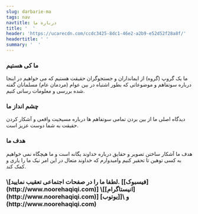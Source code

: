 ```yaml
---
slug: darbarie-ma
tags: nav
navtitle: درباره ما
title: '  '
header: 'https://ucarecdn.com/ccdc3425-8dc1-46e2-a2b9-e52d52f28a8f/'
headertitle: ' '
summary: '  '
---
```

<h3 class="farsi" >ما کی هستیم</h3>  

<p class="farsi">ما یک گروپ (گروه) از ایمانداران و جستجوگران حقیقت هستیم که می خواهیم در اینجا درباره سوتفاهم و موضوعاتی که بطور اشتباه در بین عوام (مردمان عام) مسلمانان گفته شده بررسی و معلومات رسانی کنیم. </p> 

<h3 class="farsi" >چشم انداز ما</h3>  

<p class="farsi">دیدگاه اصلی ما از بین بردن تمامی سوتفاهم ها درباره مسیحیت واقعی و آشکار کردن حقیقت به شما دوست عزیز است.</p> 

<h3 class="farsi" >هدف ما</h3>  

<p class="farsi">هدف ما آشکار ساختن تصویر و حقایق درباره خداوند یگانه است و ما هیچگاه نمی خواهیم به کسی توهین تا تحقیر کنیم وامیدوارم که خداوند متعال در این امر نیک ما را یاری و کمک کند. </p> 

<h3 class="farsi" >\[لطفا ما را در صفحات اجتماعی تعقیب نمایید. [[فیسبوک](http://www.noorehaqiqi.com)] \[[انیستاگرام](http://www.noorehaqiqi.com)] و \[[یوتوب](http://www.noorehaqiqi.com)</h3>